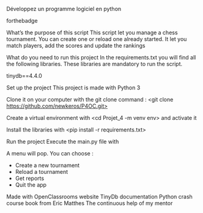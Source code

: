 Développez un programme logiciel en python

forthebadge

What’s the purpose of this script
This script let you manage a chess tournament. You can create one or reload one already started. It let you match players, add the scores and update the rankings

What do you need to run this project
In the requirements.txt you will find all the following libraries. These libraries are mandatory to run the script.

tinydb==4.4.0

Set up the project
This project is made with Python 3

Clone it on your computer with the git clone command : <git clone https://github.com/newkeros/P4OC.git>

Create a virtual environment with <cd Projet_4 -m venv env> and activate it

Install the libraries with <pip install -r requirements.txt>

Run the project
Execute the main.py file with <python main.py>

A menu will pop. You can choose : 
  - Create a new tournament
  - Reload a tournament
  - Get reports
  - Quit the app


Made with
OpenClassrooms website
TinyDb documentation
Python crash course book from Eric Matthes
The continuous help of my mentor
